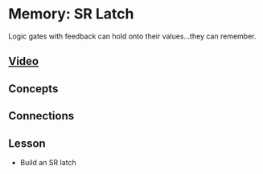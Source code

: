 # Memory: SR Latch
Logic gates with feedback can hold onto their values...they can remember.

## [Video](https://vimeo.com/1033238234)

## Concepts

## Connections

## Lesson

- Build an SR latch